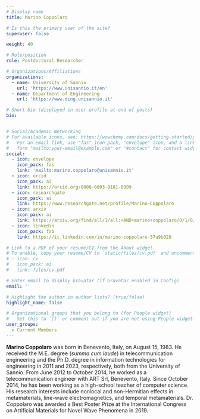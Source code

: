 ```yaml
---
# Display name
title: Marino Coppolaro

# Is this the primary user of the site?
superuser: false

weight: 40

# Role/position
role: Postdoctoral Researcher

# Organizations/Affiliations
organizations:
  - name: University of Sannio
    url: 'https://www.unisannio.it/en'
  - name: Department of Engineering
    url: 'https://www.ding.unisannio.it'

# Short bio (displayed in user profile at end of posts)
bio:


# Social/Academic Networking
# For available icons, see: https://wowchemy.com/docs/getting-started/page-builder/#icons
#   For an email link, use "fas" icon pack, "envelope" icon, and a link in the
#   form "mailto:your-email@example.com" or "#contact" for contact widget.
social:
  - icon: envelope
    icon_pack: fas
    link: 'mailto:marino.coppolaro@unisannio.it'
  - icon: orcid
    icon_pack: ai
    link: https://orcid.org/0000-0003-0181-0999
  - icon: researchgate
    icon_pack: ai
    link: https://www.researchgate.net/profile/Marino-Coppolaro
  - icon: arxiv
    icon_pack: ai
    link: https://arxiv.org/find/all/1/all:+AND+marino+coppolaro/0/1/0/all/0/1
  - icon: linkedin
    icon_pack: fab
    link: https://it.linkedin.com/in/marino-coppolaro-57a9b028

# Link to a PDF of your resume/CV from the About widget.
# To enable, copy your resume/CV to `static/files/cv.pdf` and uncomment the lines below.
# - icon: cv
#   icon_pack: ai
#   link: files/cv.pdf

# Enter email to display Gravatar (if Gravatar enabled in Config)
email: ''

# Highlight the author in author lists? (true/false)
highlight_name: false

# Organizational groups that you belong to (for People widget)
#   Set this to `[]` or comment out if you are not using People widget.
user_groups:
  - Current Members
---
```


**Marino Coppolaro** was born in Benevento, Italy, on August 15, 1983. He received the M.E. degree (*summa cum laude*) in telecommunication engineering 
and the Ph.D. degree in information technologies for engineering in 2011 and 2023, respectively, both from the University of Sannio.
From June 2012 to October 2014, he worked as a telecommunication engineer with ART Srl, Benevento, Italy. Since October 2014, he has been working as a high-school teacher of computer science. His research interests include nonlocal and non-Hermitian effects in metamaterials, line-wave electromagnetics, and temporal metamaterials. 
Dr. Coppolaro was awarded a Best Poster Prize at the International Congress on Artificial Materials for Novel Wave Phenomena in 2019.
